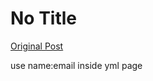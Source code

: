 # No Title

[Original Post](https://discourse.onlinedegree.iitm.ac.in/t/165959/84)

<p>use name:email inside yml page</p>